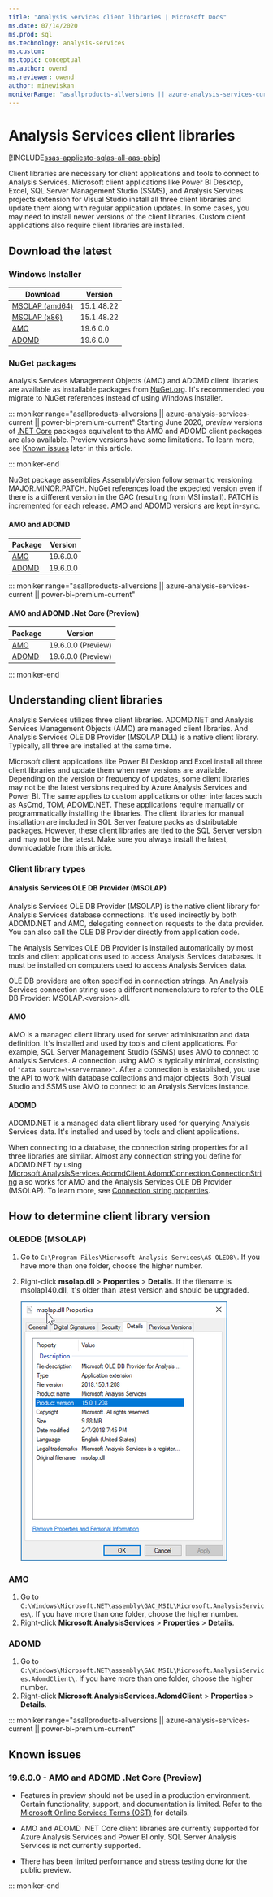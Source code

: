 ```yaml
---
title: "Analysis Services client libraries | Microsoft Docs"
ms.date: 07/14/2020
ms.prod: sql
ms.technology: analysis-services
ms.custom:
ms.topic: conceptual
ms.author: owend
ms.reviewer: owend
author: minewiskan
monikerRange: "asallproducts-allversions || azure-analysis-services-current || power-bi-premium-current || >= sql-analysis-services-2016"
---
```


# Analysis Services client libraries

[!INCLUDE[ssas-appliesto-sqlas-all-aas-pbip](includes/ssas-appliesto-sqlas-all-aas-pbip.md)]

Client libraries are necessary for client applications and tools to connect to Analysis Services. Microsoft client applications like Power BI Desktop, Excel, SQL Server Management Studio (SSMS), and Analysis Services projects extension for Visual Studio install all three client libraries and update them along with regular application updates. In some cases, you may need to install newer versions of the client libraries. Custom client applications also require client libraries are installed.

## Download the latest

### Windows Installer  

|Download  | Version  |
|---------|---------|
|[MSOLAP (amd64)](https://go.microsoft.com/fwlink/?linkid=829576)    |    15.1.48.22    |
|[MSOLAP (x86)](https://go.microsoft.com/fwlink/?linkid=829575)     |     15.1.48.22       |
|[AMO](https://go.microsoft.com/fwlink/?linkid=829578)     |   19.6.0.0    |
|[ADOMD](https://go.microsoft.com/fwlink/?linkid=829577)     |    19.6.0.0     |

### NuGet packages

Analysis Services Management Objects (AMO) and ADOMD client libraries are available as installable packages from [NuGet.org](https://www.nuget.org/). It's recommended you migrate to NuGet references instead of using Windows Installer.

::: moniker range="asallproducts-allversions || azure-analysis-services-current || power-bi-premium-current"
Starting June 2020, *preview* versions of [.NET Core](https://docs.microsoft.com/dotnet/core/about) packages equivalent to the AMO and ADOMD client packages are also available. Preview versions have some limitations. To learn more, see [Known issues](#known-issues) later in this article.

::: moniker-end

NuGet package assemblies AssemblyVersion follow semantic versioning: MAJOR.MINOR.PATCH. NuGet references load the expected version even if there is a different version in the GAC (resulting from MSI install). PATCH is incremented for each release. AMO and ADOMD versions are kept in-sync.

#### AMO and ADOMD

|Package  | Version  |
|---------|---------|
|[AMO](https://www.nuget.org/packages/Microsoft.AnalysisServices.retail.amd64/)    |    19.6.0.0     |
|[ADOMD](https://www.nuget.org/packages/Microsoft.AnalysisServices.AdomdClient.retail.amd64/)     |   19.6.0.0      |

::: moniker range="asallproducts-allversions || azure-analysis-services-current || power-bi-premium-current"

#### AMO and ADOMD .Net Core (Preview)

|Package  | Version  |
|---------|---------|
|[AMO](https://www.nuget.org/packages/Microsoft.AnalysisServices.NetCore.retail.amd64/19.4.0.2-Preview/)    |    19.6.0.0 (Preview)    |
|[ADOMD](https://www.nuget.org/packages/Microsoft.AnalysisServices.AdomdClient.NetCore.retail.amd64/19.4.0.2-Preview/)     |   19.6.0.0 (Preview)      |

::: moniker-end

## Understanding client libraries

Analysis Services utilizes three client libraries. ADOMD.NET and Analysis Services Management Objects (AMO) are managed client libraries. And Analysis Services OLE DB Provider (MSOLAP DLL) is a native client library. Typically, all three are installed at the same time.

Microsoft client applications like Power BI Desktop and Excel install all three client libraries and update them when new versions are available. Depending on the version or frequency of updates, some client libraries may not be the latest versions required by Azure Analysis Services and Power BI. The same applies to custom applications or other interfaces such as AsCmd, TOM, ADOMD.NET. These applications require manually or programmatically installing the libraries. The client libraries for manual installation are included in SQL Server feature packs as distributable packages. However, these client libraries are tied to the SQL Server version and may not be the latest. Make sure you always install the latest, downloadable from this article.  

### Client library types

#### Analysis Services OLE DB Provider (MSOLAP)

 Analysis Services OLE DB Provider (MSOLAP) is the native client library for Analysis Services database connections. It's used indirectly by both ADOMD.NET and AMO, delegating connection requests to the data provider. You can also call the OLE DB Provider directly from application code.  
  
 The Analysis Services OLE DB Provider is installed automatically by most tools and client applications used to access Analysis Services databases. It must be installed on computers used to access Analysis Services data.  
  
 OLE DB providers are often specified in connection strings. An Analysis Services connection string uses a different nomenclature to refer to the OLE DB Provider: MSOLAP.\<version>.dll.

#### AMO  

 AMO is a managed client library used for server administration and data definition. It's installed and used by tools and client applications. For example, SQL Server Management Studio (SSMS) uses AMO to connect to Analysis Services. A connection using AMO is typically minimal, consisting of `"data source=\<servername>"`. After a connection is established, you use the API to work with database collections and major objects. Both Visual Studio and SSMS use AMO to connect to an Analysis Services instance.  

#### ADOMD

 ADOMD.NET is a managed data client library used for querying Analysis Services data. It's installed and used by tools and client applications.
  
 When connecting to a database, the connection string properties for all three libraries are similar. Almost any connection string you define for ADOMD.NET by using  [Microsoft.AnalysisServices.AdomdClient.AdomdConnection.ConnectionString](/dotnet/api/microsoft.analysisservices.adomdclient.adomdconnection.connectionstring#Microsoft_AnalysisServices_AdomdClient_AdomdConnection_ConnectionString) also works for AMO and the Analysis Services OLE DB Provider (MSOLAP). To learn more, see [Connection string properties](instances/connection-string-properties-analysis-services.md).  

## How to determine client library version
  
### OLEDDB (MSOLAP)  
  
1. Go to `C:\Program Files\Microsoft Analysis Services\AS OLEDB\`. If you have more than one folder, choose the higher number.
  
1. Right-click **msolap.dll** > **Properties** > **Details**. If the filename is msolap140.dll, it's older than latest version and should be upgraded.

    ![Client library details](media/client-libraries/aas-msolap-details.png)

### AMO

1. Go to `C:\Windows\Microsoft.NET\assembly\GAC_MSIL\Microsoft.AnalysisServices\`. If you have more than one folder, choose the higher number.
2. Right-click **Microsoft.AnalysisServices** > **Properties** > **Details**.  

### ADOMD

1. Go to `C:\Windows\Microsoft.NET\assembly\GAC_MSIL\Microsoft.AnalysisServices.AdomdClient\`. If you have more than one folder, choose the higher number.
2. Right-click **Microsoft.AnalysisServices.AdomdClient** > **Properties** > **Details**.  

::: moniker range="asallproducts-allversions || azure-analysis-services-current || power-bi-premium-current"

## Known issues

### 19.6.0.0 - AMO and ADOMD .Net Core (Preview) 

- Features in preview should not be used in a production environment. Certain functionality, support, and documentation is limited. Refer to the [Microsoft Online Services Terms (OST)](https://www.microsoft.com/licensing/product-licensing/products?rtc=1) for details.

- AMO and ADOMD .NET Core client libraries are currently supported for Azure Analysis Services and Power BI only. SQL Server Analysis Services is not currently supported.

- There has been limited performance and stress testing done for the public preview.

::: moniker-end
